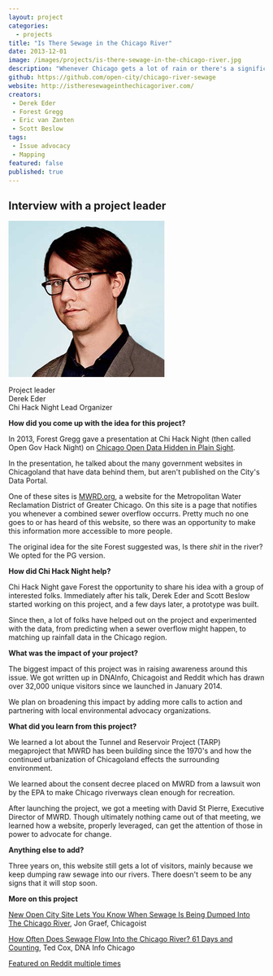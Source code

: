```yaml
---
layout: project
categories: 
  - projects
title: "Is There Sewage in the Chicago River"
date: 2013-12-01
image: /images/projects/is-there-sewage-in-the-chicago-river.jpg
description: "Whenever Chicago gets a lot of rain or there's a significant snowmelt, the Chicagoland water management agencies must dump excess wastewater into the lake and river in order to prevent flooding. Is There Sewage In The Chicago River? Notifies you whenever these combined sewer overflows happen to raise awareness around our impact on the environment and those downstream of us."
github: https://github.com/open-city/chicago-river-sewage
website: http://istheresewageinthechicagoriver.com/
creators: 
 - Derek Eder
 - Forest Gregg
 - Eric van Zanten
 - Scott Beslow
tags:
 - Issue advocacy
 - Mapping
featured: false
published: true
---
```


<h2>Interview with a project leader</h2>

<p class='pull-left'>
<img class='img-rounded project-headshot hidden-phone' src='/images/people/derek_eder.jpg' alt='Derek Eder' />
</p>

<p>
Project leader<br />
Derek Eder<br />
Chi Hack Night Lead Organizer
</p>

<div class='clearfix'></div>

**How did you come up with the idea for this project?**

In 2013, Forest Gregg gave a presentation at Chi Hack Night (then called Open Gov Hack Night) on [Chicago Open Data Hidden in Plain Sight](https://chihacknight.org/events/2013/12/03/chicago-open-data-hidden-in-plain-sight.html). 

In the presentation, he talked about the many government websites in Chicagoland that have data behind them, but aren't published on the City's Data Portal. 

One of these sites is [MWRD.org](http://mwrd.org), a website for the Metropolitan Water Reclamation District of Greater Chicago. On this site is a page that notifies you whenever a combined sewer overflow occurrs. Pretty much no one goes to or has heard of this website, so there was an opportunity to make this information more accessible to more people. 

The original idea for the site Forest suggested was, Is there *shit* in the river? We opted for the PG version.

**How did Chi Hack Night help?**

Chi Hack Night gave Forest the opportunity to share his idea with a group of interested folks. Immediately after his talk, Derek Eder and Scott Beslow started working on this project, and a few days later, a prototype was built. 

Since then, a lot of folks have helped out on the project and experimented with the data, from predicting when a sewer overflow might happen, to matching up rainfall data in the Chicago region.

**What was the impact of your project?**

The biggest impact of this project was in raising awareness around this issue. We got written up in DNAInfo, Chicagoist and Reddit which has drawn over 32,000 unique visitors since we launched in January 2014. 

We plan on broadening this impact by adding more calls to action and partnering with local environmental advocacy organizations.

**What did you learn from this project?**

We learned a lot about the Tunnel and Reservoir Project (TARP) megaproject that MWRD has been building since the 1970's and how the continued urbanization of Chicagoland effects the surrounding environment. 

We learned about the consent decree placed on MWRD from a lawsuit won by the EPA to make Chicago riverways clean enough for recreation. 

After launching the project, we got a meeting with David St Pierre, Executive Director of MWRD. Though ultimately nothing came out of that meeting, we learned how a website, properly leveraged, can get the attention of those in power to advocate for change.

**Anything else to add?**

Three years on, this website still gets a lot of visitors, mainly because we keep dumping raw sewage into our rivers. There doesn't seem to be any signs that it will stop soon.

**More on this project**

[New Open City Site Lets You Know When Sewage Is Being Dumped Into The Chicago River](http://chicagoist.com/2014/05/17/new_open_city_site_lets_you_know_wh.php), Jon Graef, Chicagoist

[How Often Does Sewage Flow Into the Chicago River? 61 Days and Counting](https://www.dnainfo.com/chicago/20141006/river-north/how-often-does-sewage-flow-into-chicago-river-61-days-counting), Ted Cox, DNA Info Chicago

[Featured on Reddit multiple times](https://www.reddit.com/domain/istheresewageinthechicagoriver.com/)